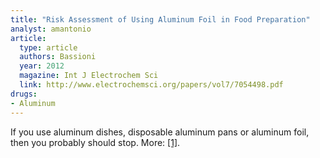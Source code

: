 ```yaml
---
title: "Risk Assessment of Using Aluminum Foil in Food Preparation"
analyst: amantonio
article:
  type: article
  authors: Bassioni
  year: 2012
  magazine: Int J Electrochem Sci
  link: http://www.electrochemsci.org/papers/vol7/7054498.pdf
drugs:
- Aluminum
---
```


If you use aluminum dishes, disposable aluminum pans or aluminum foil, then you probably should stop. More: [[1]](http://www.sciencedirect.com/science/article/pii/S0048969716324548).
